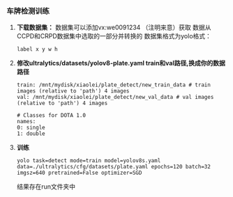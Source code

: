 ### **车牌检测训练**

1. **下载数据集：**  数据集可以添加vx:we0091234 （注明来意）获取    数据从CCPD和CRPD数据集中选取的一部分并转换的
   数据集格式为yolo格式：

   ```
   label x y w h  
   ```
2. **修改ultralytics/datasets/yolov8-plate.yaml    train和val路径,换成你的数据路径**

   ```
   train: /mnt/mydisk/xiaolei/plate_detect/new_train_data # train images (relative to 'path') 4 images
   val: /mnt/mydisk/xiaolei/plate_detect/new_val_data # val images (relative to 'path') 4 images

   # Classes for DOTA 1.0
   names:
   0: single
   1: double

   ```
3. **训练**

   ```
   yolo task=detect mode=train model=yolov8s.yaml  data=./ultralytics/cfg/datasets/plate.yaml epochs=120 batch=32 imgsz=640 pretrained=False optimizer=SGD 
   ```

   结果存在run文件夹中
